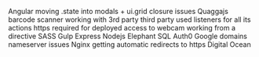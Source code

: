 Angular
    moving .state into modals + ui.grid
    closure issues
Quaggajs barcode scanner
    working with 3rd party
         third party used listeners for all its actions
         https required for deployed access to webcam
         working from a directive
SASS
Gulp
Express
Nodejs
Elephant SQL
Auth0
Google domains
    nameserver issues
Nginx
    getting automatic redirects to https
Digital Ocean